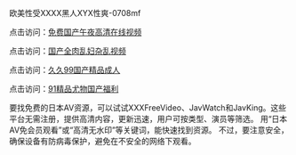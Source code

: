 欧美性受XXXX黑人XYX性爽-0708mf
					
点击访问：<a href="https://heiliaoe8ajia.pages.dev">免费国产午夜高清在线视频</a>

点击访问：<a href="https://heiliaoxqkkct.pages.dev">国产全肉乱妇杂乱视频</a>

点击访问：<a href="https://heiliaoxwd5i8.pages.dev">久久99国产精品成人</a>

点击访问：<a href="https://heiliaowzu4ur.pages.dev">91精品尤物国产福利</a>

要找免费的日本AV资源，可以试试XXXFreeVideo、JavWatch和JavKing。这些平台无需注册，提供高清内容，更新迅速，用户可按类型、演员等筛选。
用“日本AV免会员观看”或“高清无水印”等关键词，能快速找到资源。
不过，要注意安全，确保设备有防病毒保护，避免在不安全的网络下观看。



<span style="display:none;">[Canonical link](https://github.com/ty20250708/ty06 ）</span>


